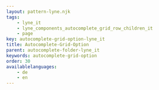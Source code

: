 ```yaml
---
layout: pattern-lyne.njk
tags: 
    - lyne_it
    - lyne_components_autocomplete_grid_row_children_it
    - page
key: autocomplete-grid-option-lyne_it
title: Autocomplete-Grid-Option
parent: autocomplete-folder-lyne_it
keywords: autocomplete-grid-option
order: 30
availablelanguages: 
    - de
    - en
---
```


